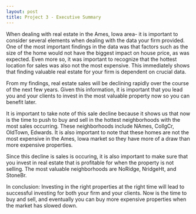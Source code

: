 ```yaml
---
layout: post
title: Project 3 - Executive Summary
---
```

When dealing with real estate in the Ames, Iowa area- it is important to
consider several elements when dealing with the data your firm provided. One of
the most important findings in the data was that factors such as the size of
the home would not have the biggest impact on house price, as was expected.
Even more so, it was important to recognize that the hottest location for sales
was also not the most expensive. This immediately shows that finding valuable
real estate for your firm is dependent on crucial data.

From my findings, real estate sales will be declining rapidly over the course
of the next few years. Given this information, it is important that you lead
you and your clients to invest in the most valuable property now so you can
benefit later.

It is important to take note of this sale decline because it shows us that now
is the time to push to buy and sell in the hottest neighborhoods with the most
sales occurring. These neighborhoods include NAmes, CollgCr, OldTown, Edwards.
It is also important to note that these homes are not the most expensive in
the Ames, Iowa market so they have more of a draw than more expensive
properties.

Since this decline is sales is occuring, it is also important to make sure that
you invest in real estate that is profitable for when the property is not
selling. The most valuable neighborhoods are NoRidge, NridgeHt, and StoneBr.

In conclusion: Investing in the right properties at the right time will lead to
successful investing for both your firm and your clients. Now is the time to buy
and sell, and eventually you can buy more expensive properties when the market
has slowed down.
